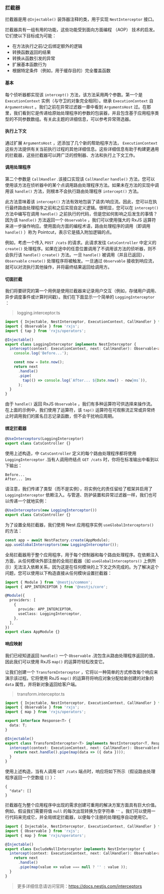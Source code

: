 ### 拦截器

拦截器是用 `@Injectable()` 装饰器注释的类，用于实现 `NestInterceptor` 接口。

拦截器具有一组有用的功能，这些功能受到面向方面编程 （AOP） 技术的启发。它们使以下目标成为可能：

- 在方法执行之前/之后绑定额外的逻辑
- 转换函数返回的结果
- 转换从函数引发的异常
- 扩展基本函数行为
- 根据特定条件（例如，用于缓存目的）完全覆盖函数



#### 基本

每个侦听器都实现该 `intercept()` 方法，该方法采用两个参数。第一个是 `ExecutionContext` 实例（与守卫的对象完全相同）。继承 `ExecutionContext` 自 `ArgumentsHost` 。我们之前在异常过滤器一章中看到 `ArgumentsHost` 过。在那里，我们看到它是传递给原始处理程序的参数的包装器，并且包含基于应用程序类型的不同参数数组。有关此主题的详细信息，可以参考异常筛选器。



#### 执行上下文

通过扩展 `ArgumentsHost` ，还添加了几个新的帮助程序方法， `ExecutionContext` 这些方法提供有关当前执行过程的其他详细信息。这些详细信息有助于构建更通用的拦截器，这些拦截器可以跨广泛的控制器、方法和执行上下文工作。 



#### 调用处理程序

第二个参数是 `CallHandler` .该接口实现该 `CallHandler` `handle()` 方法，您可以使用该方法在侦听器中的某个点调用路由处理程序方法。如果未在方法的实现中调用该 `handle()` 方法，则根本不会执行路由处理程序 `intercept()` 方法。

此方法意味着该 `intercept()` 方法有效地包装了请求/响应流。因此，您可以在执行最终路由处理程序之前和之后实现自定义逻辑。很明显，您可以在 `intercept()` 方法中编写在调用 `handle()` 之前执行的代码，但是您如何影响之后发生的事情？因为该 `handle()` 方法返回一个 `Observable` ，我们可以使用强大的 RxJS 运算符来进一步操作响应。使用面向方面的编程术语，路由处理程序的调用（即调用 `handle()` ）称为 Pointcut，表示它是插入附加逻辑的点。

例如，考虑一个传入 `POST /cats` 的请求。此请求发往 `CatsController` 中定义的 `create()` 处理程序。如果在途中的任意位置调用了不调用该方法的侦听器，则不会执行该 `handle()` `create()` 方法。一旦 `handle()` 被调用（并且已返回）， `Observable` `create()` 处理程序将被触发。一旦通过 `Observable` 接收到响应流，就可以对流执行其他操作，并将最终结果返回给调用方。



#### 切面拦截

我们将要研究的第一个用例是使用拦截器来记录用户交互（例如，存储用户调用、异步调度事件或计算时间戳）。我们在下面显示一个简单的 `LoggingInterceptor` ：

> logging.interceptor.ts

```ts
import { Injectable, NestInterceptor, ExecutionContext, CallHandler } from '@nestjs/common';
import { Observable } from 'rxjs';
import { tap } from 'rxjs/operators';

@Injectable()
export class LoggingInterceptor implements NestInterceptor {
  intercept(context: ExecutionContext, next: CallHandler): Observable<any> {
    console.log('Before...');

    const now = Date.now();
    return next
      .handle()
      .pipe(
        tap(() => console.log(`After... ${Date.now() - now}ms`)),
      );
  }
}
```

由于 `handle()` 返回 RxJS `Observable` ，我们有多种运算符可供选择来操作流。在上面的示例中，我们使用了运算符，该 `tap()` 运算符在可观察流正常或异常终止时调用我们的匿名日志记录函数，但不会干扰响应周期。



#### 绑定拦截器

```typescript
@UseInterceptors(LoggingInterceptor)
export class CatsController {}
```

使用上述构造，中 `CatsController` 定义的每个路由处理程序都将使用 `LoggingInterceptor` .当有人调用终结点 `GET /cats` 时，你将在标准输出中看到以下输出：

```
Before...
After... 1ms
```

请注意，我们传递了类型（而不是实例），将实例化的责任留给了框架并启用了 `LoggingInterceptor` 依赖注入。与管道、防护装置和异常过滤器一样，我们也可以传递一个就地实例：

```typescript
@UseInterceptors(new LoggingInterceptor())
export class CatsController {}
```

为了设置全局拦截器，我们使用 Nest 应用程序实例 `useGlobalInterceptors()` 的方法：

```ts
const app = await NestFactory.create(AppModule);
app.useGlobalInterceptors(new LoggingInterceptor());
```

全局拦截器用于整个应用程序，用于每个控制器和每个路由处理程序。在依赖注入方面，从任何模块外部注册的全局拦截器（如 `useGlobalInterceptors()` 上例所示）无法注入依赖关系，因为这是在任何模块的上下文之外完成的。为了解决这个问题，您可以使用以下构造直接从任何模块设置拦截器：

```ts
import { Module } from '@nestjs/common';
import { APP_INTERCEPTOR } from '@nestjs/core';

@Module({
  providers: [
    {
      provide: APP_INTERCEPTOR,
      useClass: LoggingInterceptor,
    },
  ],
})
export class AppModule {}
```



#### 响应映射

我们已经知道返回 `handle()` 一个 `Observable` .流包含从路由处理程序返回的值，因此我们可以使用 RxJS `map()` 的运算符轻松改变它。

让我们创建一个 `TransformInterceptor` ，它将以一种简单的方式修改每个响应来演示该过程。它将使用 RxJS `map()` 的运算符将响应对象分配给新创建的对象的 `data` 属性，并将新对象返回给客户端。

> transform.interceptor.ts

```ts
import { Injectable, NestInterceptor, ExecutionContext, CallHandler } from '@nestjs/common';
import { Observable } from 'rxjs';
import { map } from 'rxjs/operators';

export interface Response<T> {
  data: T;
}

@Injectable()
export class TransformInterceptor<T> implements NestInterceptor<T, Response<T>> {
  intercept(context: ExecutionContext, next: CallHandler): Observable<Response<T>> {
    return next.handle().pipe(map(data => ({ data })));
  }
}
```

使用上述构造，当有人调用 `GET /cats` 端点时，响应将如下所示（假设路由处理程序返回一个空数组 `[]` ）：

```
{
  "data": []
}
```

拦截器在为整个应用程序中出现的需求创建可重用的解决方案方面具有巨大价值。例如，假设我们需要将值 `null` 的每次出现转换为空字符串 `''` 。我们可以使用一行代码来完成它，并全局绑定拦截器，以便每个注册的处理程序自动使用它。

```typescript
import { Injectable, NestInterceptor, ExecutionContext, CallHandler } from '@nestjs/common';
import { Observable } from 'rxjs';
import { map } from 'rxjs/operators';

@Injectable()
export class ExcludeNullInterceptor implements NestInterceptor {
  intercept(context: ExecutionContext, next: CallHandler): Observable<any> {
    return next
      .handle()
      .pipe(map(value => value === null ? '' : value ));
  }
}
```



> 更多详细信息请访问官网：https://docs.nestjs.com/interceptors